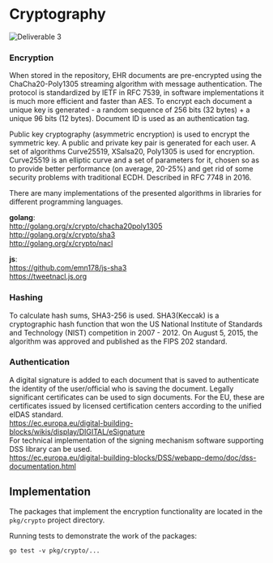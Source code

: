 # Cryptography

![Deliverable 3](https://user-images.githubusercontent.com/98888366/170701371-64966c5b-05ae-465a-8ebd-50a06160d98a.png)

### Encryption
When stored in the repository, EHR documents are pre-encrypted using the ChaCha20-Poly1305 streaming algorithm with message authentication. The protocol is standardized by IETF in RFC 7539, in software implementations it is much more efficient and faster than AES. To encrypt each document a unique key is generated - a random sequence of 256 bits (32 bytes) + a unique 96 bits (12 bytes). Document ID is used as an authentication tag.

Public key cryptography (asymmetric encryption) is used to encrypt the symmetric key. A public and private key pair is generated for each user.
A set of algorithms Curve25519, XSalsa20, Poly1305 is used for encryption.
Curve25519 is an elliptic curve and a set of parameters for it, chosen so as to provide better performance (on average, 20-25%) and get rid of some security problems with traditional ECDH. Described in RFC 7748 in 2016.

There are many implementations of the presented algorithms in libraries for different programming languages.  

**golang**:  
<http://golang.org/x/crypto/chacha20poly1305>  
<http://golang.org/x/crypto/sha3>  
<http://golang.org/x/crypto/nacl>

**js**:  
<https://github.com/emn178/js-sha3>  
<https://tweetnacl.js.org>

### Hashing

To calculate hash sums, SHA3-256 is used.
SHA3(Keccak) is a cryptographic hash function that won the US National Institute of Standards and Technology (NIST) competition in 2007 - 2012. On August 5, 2015, the algorithm was approved and published as the FIPS 202 standard.

### Authentication

A digital signature is added to each document that is saved to authenticate the identity of the user/official who is saving the document.
Legally significant certificates can be used to sign documents. For the EU, these are certificates issued by licensed certification centers according to the unified eIDAS standard.  
<https://ec.europa.eu/digital-building-blocks/wikis/display/DIGITAL/eSignature>  
For technical implementation of the signing mechanism software supporting DSS library can be used.  
<https://ec.europa.eu/digital-building-blocks/DSS/webapp-demo/doc/dss-documentation.html>

## Implementation

The packages that implement the encryption functionality are located in the `pkg/crypto` project directory.

Running tests to demonstrate the work of the packages:

```
go test -v pkg/crypto/...
```
